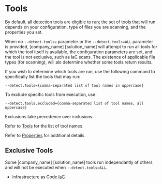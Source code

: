 # Tools

By default, all detection tools are eligible to run; the set of tools that will run
depends on your configuration, type of files you are scanning, and the properties you set.   

When no `--detect.tools=` parameter or the `--detect.tools=ALL` parameter is provided, [company_name] [solution_name] will attempt to run all tools for which the tool itself is available, the configuration parameters are set, and the tool is not exclusive, such as IaC scans. The existence of applicable file types (for scanning), will alo determine whether some tools return results.   

If you wish to determine which tools are run, use the following command to specifically list the tools that may run:

````
--detect.tools={comma-separated list of tool names in uppercase}
````

To exclude specific tools from execution, use:

````
--detect.tools.excluded={comma-separated list of tool names, all uppercase}
````

<note type="note">Exclusions take precedence over inclusions.</note>

Refer to [Tools](../../components/tools.md) for the list of tool names.

Refer to [Properties](../../properties/all-properties.md) for additional details.

## Exclusive Tools

Some [company_name] [solution_name] tools run independantly of others and will not be executed when `--detect.tools=ALL`.    

* Infrastructure as Code [IaC](../iacscan.md)
